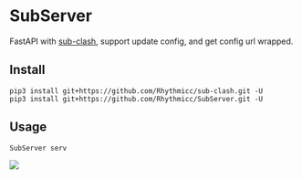 # SubServer

FastAPI with [sub-clash](https://github.com/Rhythmicc/sub-clash), support update config, and get config url wrapped.

## Install

```shell
pip3 install git+https://github.com/Rhythmicc/sub-clash.git -U
pip3 install git+https://github.com/Rhythmicc/SubServer.git -U
```

## Usage

```shell
SubServer serv
```

![](https://cos.rhythmlian.cn/ImgBed/10b18c9884b6764cb5ec105160eff40d.png)